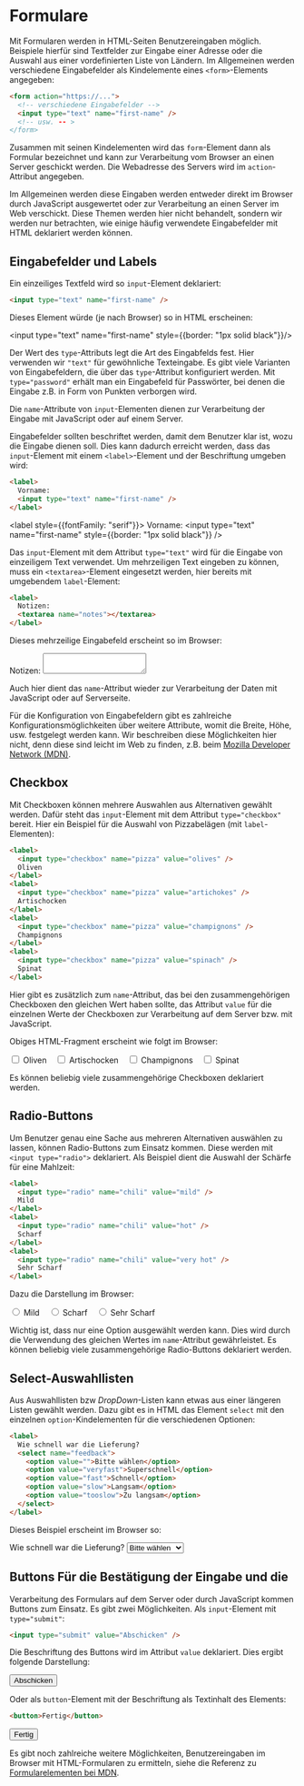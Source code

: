# Formulare

Mit Formularen werden in HTML-Seiten Benutzereingaben möglich. Beispiele hierfür
sind Textfelder zur Eingabe einer Adresse oder die Auswahl aus einer vordefinierten
Liste von Ländern. Im Allgemeinen werden verschiedene Eingabefelder als Kindelemente
eines `<form>`-Elements angegeben:

```html
<form action="https://...">
  <!-- verschiedene Eingabefelder -->
  <input type="text" name="first-name" />
  <!-- usw. -- >
</form>
```

Zusammen mit seinen Kindelementen wird das `form`-Element dann als Formular
bezeichnet und kann zur Verarbeitung vom Browser an einen Server geschickt
werden. Die Webadresse des Servers wird im `action`-Attribut angegeben.

Im Allgemeinen werden diese Eingaben werden entweder direkt im Browser durch
JavaScript ausgewertet oder zur Verarbeitung an einen Server im Web verschickt.
Diese Themen werden hier nicht behandelt, sondern wir werden nur betrachten, wie einige
häufig verwendete Eingabefelder mit HTML deklariert werden können.

## Eingabefelder und Labels

Ein einzeiliges Textfeld wird so `input`-Element deklariert:

```html
<input type="text" name="first-name" />
```

Dieses Element würde (je nach Browser) so in HTML erscheinen:

<input type="text" name="first-name" style={{border: "1px solid black"}}/>

Der Wert des `type`-Attributs legt die Art des Eingabfelds fest. Hier verwenden
wir `"text"` für gewöhnliche Texteingabe. Es gibt viele Varianten von Eingabefeldern,
die über das `type`-Attribut konfiguriert werden. Mit `type="password"` erhält man
ein Eingabefeld für Passwörter, bei denen die Eingabe z.B. in Form von Punkten
verborgen wird.

Die `name`-Attribute von `input`-Elementen dienen zur Verarbeitung der Eingabe
mit JavaScript oder auf einem Server.

Eingabefelder sollten beschriftet werden, damit dem Benutzer klar ist, wozu
die Eingabe dienen soll. Dies kann dadurch erreicht werden, dass das `input`-Element
mit einem `<label>`-Element und der Beschriftung umgeben wird:

```html
<label>
  Vorname:
  <input type="text" name="first-name" />
</label>
```

<label style={{fontFamily: "serif"}}>
  Vorname:
  <input type="text" name="first-name" style={{border: "1px solid black"}} />
</label>

Das `input`-Element mit dem Attribut `type="text"` wird für die Eingabe von
einzeiligem Text verwendet. Um mehrzeiligen Text eingeben zu können, muss
ein `<textarea>`-Element eingesetzt werden, hier bereits mit umgebendem `label`-Element:

```html
<label>
  Notizen:
  <textarea name="notes"></textarea>
</label>
```

Dieses mehrzeilige Eingabefeld erscheint so im Browser:

<label>
  Notizen:
  <textarea name="notes" style={{border: "1px solid black"}}></textarea>
</label>

Auch hier dient das `name`-Attribut wieder zur Verarbeitung der Daten mit JavaScript
oder auf Serverseite.

Für die Konfiguration von Eingabefeldern gibt es zahlreiche Konfigurationsmöglichkeiten
über weitere Attribute, womit die Breite, Höhe, usw. festgelegt werden kann. Wir beschreiben
diese Möglichkeiten hier nicht, denn diese sind leicht im Web zu finden, z.B. beim
[Mozilla Developer Network (MDN)](https://developer.mozilla.org/en-US/docs/Web/HTML/Element/input).

## Checkbox

Mit Checkboxen können mehrere Auswahlen aus Alternativen gewählt werden.
Dafür steht das `input`-Element mit dem Attribut `type="checkbox"` bereit.
Hier ein Beispiel für die Auswahl von Pizzabelägen (mit `label`-Elementen):

```html
<label>
  <input type="checkbox" name="pizza" value="olives" />
  Oliven
</label>
<label>
  <input type="checkbox" name="pizza" value="artichokes" />
  Artischocken
</label>
<label>
  <input type="checkbox" name="pizza" value="champignons" />
  Champignons
</label>
<label>
  <input type="checkbox" name="pizza" value="spinach" />
  Spinat
</label>
```

Hier gibt es zusätzlich zum `name`-Attribut, das bei den zusammengehörigen
Checkboxen den gleichen Wert haben sollte, das Attribut `value` für die
einzelnen Werte der Checkboxen zur Verarbeitung auf dem Server bzw. mit JavaScript.

Obiges HTML-Fragment erscheint wie folgt im Browser:

<div>
<label>      
  <input style={{marginRight: "3px"}} type="checkbox" name="pizza" value="olives"/>
  Oliven&nbsp;&nbsp;&nbsp;
</label>
<label>      
  <input style={{marginRight: "3px"}} type="checkbox" name="pizza" value="artichokes"/>
  Artischocken&nbsp;&nbsp;&nbsp;
</label>
<label>      
  <input style={{marginRight: "3px"}} type="checkbox" name="pizza" value="champignons"/>
  Champignons&nbsp;&nbsp;&nbsp;
</label>
<label>      
  <input style={{marginRight: "3px"}} type="checkbox" name="pizza" value="spinach"/>
  Spinat&nbsp;&nbsp;&nbsp;
</label>
</div>

Es können beliebig viele zusammengehörige Checkboxen deklariert werden.

## Radio-Buttons

Um Benutzer genau eine Sache aus mehreren Alternativen auswählen zu lassen, können
Radio-Buttons zum Einsatz kommen. Diese werden mit `<input type="radio">` deklariert.
Als Beispiel dient die Auswahl der Schärfe für eine Mahlzeit:

```html
<label>
  <input type="radio" name="chili" value="mild" />
  Mild
</label>
<label>
  <input type="radio" name="chili" value="hot" />
  Scharf
</label>
<label>
  <input type="radio" name="chili" value="very hot" />
  Sehr Scharf
</label>
```

Dazu die Darstellung im Browser:

<div>
<label>
  <input style={{marginRight: "3px"}} type="radio" name="chili" value="mild" />
  Mild&nbsp;&nbsp;&nbsp;
</label>
<label>
  <input style={{marginRight: "3px"}} type="radio" name="chili" value="hot" />
  Scharf&nbsp;&nbsp;&nbsp;
</label>
<label>
  <input style={{marginRight: "3px"}} type="radio" name="chili" value="very hot" />
  Sehr Scharf&nbsp;&nbsp;&nbsp;
</label>
</div>

Wichtig ist, dass nur eine Option ausgewählt werden kann. Dies wird durch die
Verwendung des gleichen Wertes im `name`-Attribut gewährleistet. Es können beliebig viele
zusammengehörige Radio-Buttons deklariert werden.

## Select-Auswahllisten

Aus Auswahllisten bzw _DropDown_-Listen kann etwas aus einer längeren Listen
gewählt werden. Dazu gibt es in HTML das Element `select` mit den einzelnen
`option`-Kindelementen für die verschiedenen Optionen:

```html
<label>
  Wie schnell war die Lieferung?
  <select name="feedback">
    <option value="">Bitte wählen</option>
    <option value="veryfast">Superschnell</option>
    <option value="fast">Schnell</option>
    <option value="slow">Langsam</option>
    <option value="tooslow">Zu langsam</option>
  </select>
</label>
```

Dieses Beispiel erscheint im Browser so:

<label>
  Wie schnell war die Lieferung?
  <select name="feedback">
    <option value="">Bitte wählen</option>
    <option value="veryfast">Superschnell</option>
    <option value="fast">Schnell</option>
    <option value="slow">Langsam</option>
    <option value="tooslow">Zu langsam</option>
  </select>
</label>

## Buttons Für die Bestätigung der Eingabe und die

Verarbeitung des Formulars auf dem Server oder durch JavaScript kommen
Buttons zum Einsatz. Es gibt zwei Möglichkeiten. Als `input`-Element
mit `type="submit"`:

```html
<input type="submit" value="Abschicken" />
```

Die Beschriftung des Buttons wird im Attribut `value` deklariert. Dies ergibt
folgende Darstellung:

<input type="submit" value="Abschicken"/>

Oder als `button`-Element mit der Beschriftung als Textinhalt des Elements:

```html
<button>Fertig</button>
```

<button>Fertig</button>

Es gibt noch zahlreiche weitere Möglichkeiten, Benutzereingaben im Browser mit
HTML-Formularen zu ermitteln, siehe die Referenz zu [Formularelementen bei MDN](https://developer.mozilla.org/en-US/docs/Web/HTML/Element#Forms).
